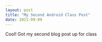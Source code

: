 ```yaml
---
layout: post
title: "My Second Android Class Post"
date: 2021-09-09
---
```


Cool! Got my second blog post up for class
